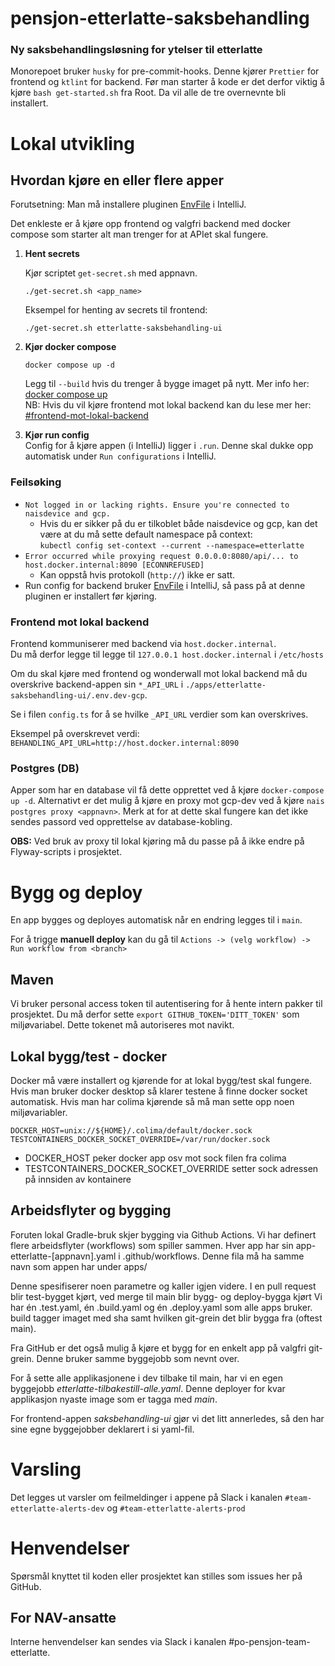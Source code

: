 # pensjon-etterlatte-saksbehandling

### Ny saksbehandlingsløsning for ytelser til etterlatte

Monorepoet bruker `husky` for pre-commit-hooks. Denne kjører `Prettier` for frontend og `ktlint` for backend.
Før man starter å kode er det derfor viktig å kjøre `bash get-started.sh` fra Root. Da vil alle de tre overnevnte bli
installert.

# Lokal utvikling

## Hvordan kjøre en eller flere apper

Forutsetning: Man må installere pluginen [EnvFile](https://plugins.jetbrains.com/plugin/7861-envfile) i IntelliJ.

Det enkleste er å kjøre opp frontend og valgfri backend med docker compose som starter alt man trenger for at APIet skal
fungere.

1. **Hent secrets**

   Kjør scriptet `get-secret.sh` med appnavn.
    ```shell
    ./get-secret.sh <app_name>
    ```

   Eksempel for henting av secrets til frontend:
    ```shell
    ./get-secret.sh etterlatte-saksbehandling-ui
    ```

2. **Kjør docker compose**
    ```shell
    docker compose up -d
    ```
   Legg til `--build` hvis du trenger å bygge imaget på nytt. Mer info
   her: [docker compose up](https://docs.docker.com/engine/reference/commandline/compose_up/) \
   NB: Hvis du vil kjøre frontend mot lokal backend kan du lese mer her: [#frontend-mot-lokal-backend](#frontend-mot-lokal-backend)

3. **Kjør run config** \
   Config for å kjøre appen (i IntelliJ) ligger i `.run`. Denne skal dukke opp automatisk under `Run configurations` i
   IntelliJ.

### Feilsøking

- `Not logged in or lacking rights. Ensure you're connected to naisdevice and gcp.`
    - Hvis du er sikker på du er tilkoblet både naisdevice og gcp, kan det være at du må sette default namespace på
      context:\
      `kubectl config set-context --current --namespace=etterlatte`
- `Error occurred while proxying request 0.0.0.0:8080/api/... to host.docker.internal:8090 [ECONNREFUSED]`
    - Kan oppstå hvis protokoll (`http://`) ikke er satt.
- Run config for backend bruker [EnvFile](https://plugins.jetbrains.com/plugin/7861-envfile) i IntelliJ, så pass på at
  denne pluginen er installert før kjøring.

### Frontend mot lokal backend

Frontend kommuniserer med backend via `host.docker.internal`. \
Du må derfor legge til legge til `127.0.0.1 host.docker.internal` i `/etc/hosts`

Om du skal kjøre med frontend og wonderwall mot lokal backend må du overskrive backend-appen sin 
`*_API_URL` i `./apps/etterlatte-saksbehandling-ui/.env.dev-gcp`. 

Se i filen `config.ts` for å se hvilke `_API_URL` verdier som kan overskrives. 

Eksempel på overskrevet verdi: \
`BEHANDLING_API_URL=http://host.docker.internal:8090`

### Postgres (DB)

Apper som har en database vil få dette opprettet ved å kjøre `docker-compose up -d`. Alternativt er det mulig å
kjøre en proxy mot gcp-dev ved å kjøre `nais postgres proxy <appnavn>`. Merk at for at dette skal fungere
kan det ikke sendes passord ved opprettelse av database-kobling.

**OBS:** Ved bruk av proxy til lokal kjøring må du passe på å ikke endre på Flyway-scripts i prosjektet.

# Bygg og deploy

En app bygges og deployes automatisk når en endring legges til i `main`.

For å trigge **manuell deploy** kan du gå til `Actions -> (velg workflow) -> Run workflow from <branch>`

## Maven

Vi bruker personal access token til autentisering for å hente intern pakker til prosjektet.
Du må derfor sette `export GITHUB_TOKEN='DITT_TOKEN'` som miljøvariabel.
Dette tokenet må autoriseres mot navikt.

## Lokal bygg/test - docker

Docker må være installert og kjørende for at lokal bygg/test skal fungere. Hvis man bruker docker desktop så klarer
testene å finne docker socket automatisk. Hvis man har colima kjørende så må man sette opp noen miljøvariabler.

```
DOCKER_HOST=unix://${HOME}/.colima/default/docker.sock
TESTCONTAINERS_DOCKER_SOCKET_OVERRIDE=/var/run/docker.sock
```

* DOCKER_HOST peker docker app osv mot sock filen fra colima
* TESTCONTAINERS_DOCKER_SOCKET_OVERRIDE setter sock adressen på innsiden av kontainere

## Arbeidsflyter og bygging
Foruten lokal Gradle-bruk skjer bygging via Github Actions. Vi har definert flere arbeidsflyter (workflows) som spiller sammen.
Hver app har sin app-etterlatte-[appnavn].yaml i .github/workflows. Denne fila må ha samme navn som appen har under apps/

Denne spesifiserer noen parametre og kaller igjen videre. I en pull request blir test-bygget kjørt, ved merge til main blir bygg- og deploy-bygga kjørt
Vi har én .test.yaml, én .build.yaml og én .deploy.yaml som alle apps bruker. build tagger imaget med sha samt hvilken git-grein det blir bygga fra (oftest main).

Fra GitHub er det også mulig å kjøre et bygg for en enkelt app på valgfri git-grein. Denne bruker samme byggejobb som nevnt over.

For å sette alle applikasjonene i dev tilbake til main, har vi en egen byggejobb _etterlatte-tilbakestill-alle.yaml_. Denne deployer for kvar applikasjon nyaste image som er tagga med _main_.

For frontend-appen _saksbehandling-ui_ gjør vi det litt annerledes, så den har sine egne byggejobber deklarert i si yaml-fil.

# Varsling
Det legges ut varsler om feilmeldinger i appene på Slack i kanalen `#team-etterlatte-alerts-dev` og `#team-etterlatte-alerts-prod`

# Henvendelser

Spørsmål knyttet til koden eller prosjektet kan stilles som issues her på GitHub.

## For NAV-ansatte

Interne henvendelser kan sendes via Slack i kanalen #po-pensjon-team-etterlatte.

